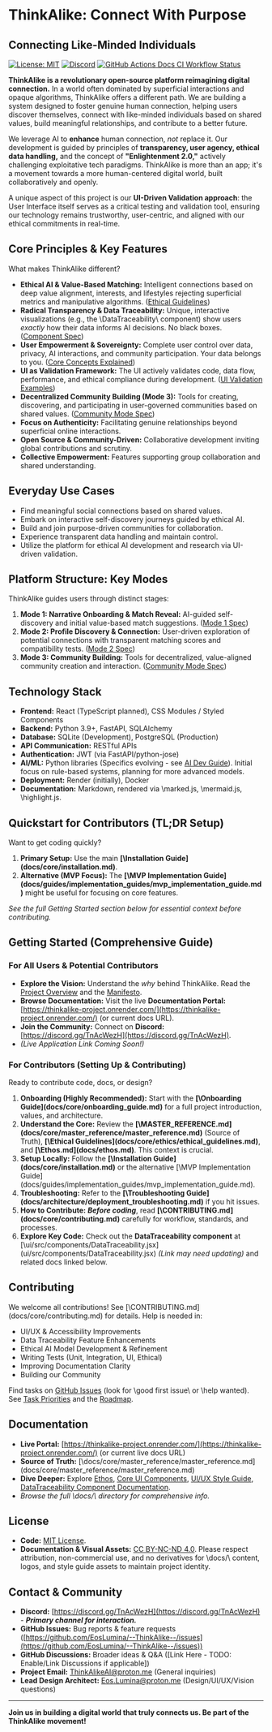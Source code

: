 # ThinkAlike: Connect With Purpose

## Connecting Like-Minded Individuals

[![License: MIT](https://img.shields.io/badge/License-MIT-yellow.svg)](https://opensource.org/licenses/MIT)
[![Discord](https://img.shields.io/discord/YOUR_DISCORD_ID?label=Discord&logo=discord&color=7289DA)](https://discord.gg/TnAcWezH) [![GitHub Actions Docs CI Workflow Status](https://github.com/EosLumina/--ThinkAlike--/workflows/Docs%20CI%20Workflow/badge.svg)](https://github.com/EosLumina/--ThinkAlike--/actions?query=workflow%3A%22Docs+CI+Workflow%22)

**ThinkAlike is a revolutionary open-source platform reimagining digital connection.** In a world often dominated by superficial interactions and opaque algorithms, ThinkAlike offers a different path. We are building a system designed to foster genuine human connection, helping users discover themselves, connect with like-minded individuals based on shared values, build meaningful relationships, and contribute to a better future.

We leverage AI to **enhance** human connection, *not* replace it. Our development is guided by principles of **transparency, user agency, ethical data handling,** and the concept of **\"Enlightenment 2.0,\"** actively challenging exploitative tech paradigms. ThinkAlike is more than an app; it's a movement towards a more human-centered digital world, built collaboratively and openly.

A unique aspect of this project is our **UI-Driven Validation approach**: the User Interface itself serves as a critical testing and validation tool, ensuring our technology remains trustworthy, user-centric, and aligned with our ethical commitments in real-time.

## Core Principles & Key Features

What makes ThinkAlike different?

* **Ethical AI & Value-Based Matching:** Intelligent connections based on deep value alignment, interests, and lifestyles rejecting superficial metrics and manipulative algorithms. ([Ethical Guidelines](docs/core/ethics/ethical_guidelines.md))
* **Radical Transparency & Data Traceability:** Unique, interactive visualizations (e.g., the \DataTraceability\ component) show users *exactly* how their data informs AI decisions. No black boxes. ([Component Spec](docs/components/ui_components/data_traceability.md))
* **User Empowerment & Sovereignty:** Complete user control over data, privacy, AI interactions, and community participation. Your data belongs to you. ([Core Concepts Explained](docs/vision/core_concepts.md))
* **UI as Validation Framework:** The UI actively validates code, data flow, performance, and ethical compliance during development. ([UI Validation Examples](docs/guides/developer_guides/ui_validation_examples.md))
* **Decentralized Community Building (Mode 3):** Tools for creating, discovering, and participating in user-governed communities based on shared values. ([Community Mode Spec](docs/architecture/modes/community_mode/community_mode_spec.md))
* **Focus on Authenticity:** Facilitating genuine relationships beyond superficial online interactions.
* **Open Source & Community-Driven:** Collaborative development inviting global contributions and scrutiny.
* **Collective Empowerment:** Features supporting group collaboration and shared understanding.

## Everyday Use Cases

* Find meaningful social connections based on shared values.
* Embark on interactive self-discovery journeys guided by ethical AI.
* Build and join purpose-driven communities for collaboration.
* Experience transparent data handling and maintain control.
* Utilize the platform for ethical AI development and research via UI-driven validation.

## Platform Structure: Key Modes

ThinkAlike guides users through distinct stages:

1. **Mode 1: Narrative Onboarding & Match Reveal:** AI-guided self-discovery and initial value-based match suggestions. ([Mode 1 Spec](docs/architecture/modes/mode1_narrative_onboarding_spec.md))
2. **Mode 2: Profile Discovery & Connection:** User-driven exploration of potential connections with transparent matching scores and compatibility tests. ([Mode 2 Spec](docs/architecture/modes/mode2_profile_discovery_spec.md))
3. **Mode 3: Community Building:** Tools for decentralized, value-aligned community creation and interaction. ([Community Mode Spec](docs/architecture/modes/community_mode/community_mode_spec.md))

## Technology Stack

* **Frontend:** React (TypeScript planned), CSS Modules / Styled Components
* **Backend:** Python 3.9+, FastAPI, SQLAlchemy
* **Database:** SQLite (Development), PostgreSQL (Production)
* **API Communication:** RESTful APIs
* **Authentication:** JWT (via FastAPI/python-jose)
* **AI/ML:** Python libraries (Specifics evolving - see [AI Dev Guide](docs/guides/developer_guides/ai/ai_model_development_guide.md)). Initial focus on rule-based systems, planning for more advanced models.
* **Deployment:** Render (initially), Docker
* **Documentation:** Markdown, rendered via \marked.js\, \mermaid.js\, \highlight.js\.

## Quickstart for Contributors (TL;DR Setup)

Want to get coding quickly?

1. **Primary Setup:** Use the main **[\Installation Guide\](docs/core/installation.md)**.
2. **Alternative (MVP Focus):** The **[\MVP Implementation Guide\](docs/guides/implementation_guides/mvp_implementation_guide.md)** might be useful for focusing on core features.

*See the full Getting Started section below for essential context before contributing.*

## Getting Started (Comprehensive Guide)

### For All Users & Potential Contributors

* **Explore the Vision:** Understand the *why* behind ThinkAlike. Read the [Project Overview](docs/core/project_overview.md) and the [Manifesto](docs/core/manifesto/manifesto.md).
* **Browse Documentation:** Visit the live **Documentation Portal:** [https://thinkalike-project.onrender.com/](https://thinkalike-project.onrender.com/) (or current docs URL).
* **Join the Community:** Connect on **Discord:** [https://discord.gg/TnAcWezH](https://discord.gg/TnAcWezH).
* *(Live Application Link Coming Soon!)*

### For Contributors (Setting Up & Contributing)

Ready to contribute code, docs, or design?

1. **Onboarding (Highly Recommended):** Start with the **[\Onboarding Guide\](docs/core/onboarding_guide.md)** for a full project introduction, values, and architecture.
2. **Understand the Core:** Review the **[\MASTER_REFERENCE.md\](docs/core/master_reference/master_reference.md)** (Source of Truth), **[\Ethical Guidelines\](docs/core/ethics/ethical_guidelines.md)**, and **[\Ethos.md\](docs/ethos.md)**. This context is crucial.
3. **Setup Locally:** Follow the **[\Installation Guide\](docs/core/installation.md)** or the alternative [\MVP Implementation Guide\](docs/guides/implementation_guides/mvp_implementation_guide.md).
4. **Troubleshooting:** Refer to the **[\Troubleshooting Guide\](docs/architecture/deployment_troubleshooting.md)** if you hit issues.
5. **How to Contribute:** ***Before coding***, read **[\CONTRIBUTING.md\](docs/core/contributing.md)** carefully for workflow, standards, and processes.
6. **Explore Key Code:** Check out the **DataTraceability component** at [\ui/src/components/DataTraceability.jsx\](ui/src/components/DataTraceability.jsx) *(Link may need updating)* and related docs linked below.

## Contributing

We welcome all contributions! See [\CONTRIBUTING.md\](docs/core/contributing.md) for details. Help is needed in:

* UI/UX & Accessibility Improvements
* Data Traceability Feature Enhancements
* Ethical AI Model Development & Refinement
* Writing Tests (Unit, Integration, UI, Ethical)
* Improving Documentation Clarity
* Building our Community

Find tasks on [GitHub Issues](https://github.com/EosLumina/--ThinkAlike--/issues) (look for \good first issue\ or \help wanted\). See [Task Priorities](docs/project/management/task_priorities.md) and the [Roadmap](docs/development/management/roadmap.md).

## Documentation

* **Live Portal:** [https://thinkalike-project.onrender.com/](https://thinkalike-project.onrender.com/) (or current live docs URL)
* **Source of Truth:** [\docs/core/master_reference/master_reference.md\](docs/core/master_reference/master_reference.md)
* **Dive Deeper:** Explore [Ethos](docs/ethos.md), [Core UI Components](docs/ui/core_ui_components.md), [UI/UX Style Guide](docs/design/media/UI_UX_Style_Guide.md), [DataTraceability Component Documentation](docs/ui/datatraceability_documentation.md).
* *Browse the full \docs/\ directory for comprehensive info.*

## License

* **Code:** [MIT License](LICENSE).
* **Documentation & Visual Assets:** [CC BY-NC-ND 4.0](https://creativecommons.org/licenses/by-nc-nd/4.0/). Please respect attribution, non-commercial use, and no derivatives for \docs/\ content, logos, and style guide assets to maintain project identity.

## Contact & Community

* **Discord:** [https://discord.gg/TnAcWezH](https://discord.gg/TnAcWezH) - ***Primary channel for interaction.***
* **GitHub Issues:** Bug reports & feature requests ([https://github.com/EosLumina/--ThinkAlike--/issues](https://github.com/EosLumina/--ThinkAlike--/issues))
* **GitHub Discussions:** Broader ideas & Q&A ([Link Here - TODO: Enable/Link Discussions if applicable])
* **Project Email:** [ThinkAlikeAI@proton.me](mailto:ThinkAlikeAI@proton.me) (General inquiries)
* **Lead Design Architect:** [Eos.Lumina@proton.me](mailto:Eos.Lumina@proton.me) (Design/UI/UX/Vision questions)

---

**Join us in building a digital world that truly connects us. Be part of the ThinkAlike movement!**
